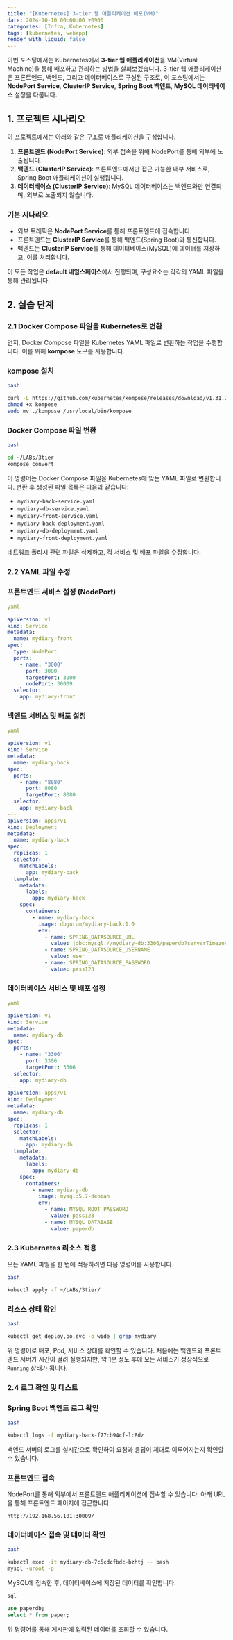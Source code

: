 ```yaml
---
title: "[Kubernetes] 3-tier 웹 어플리케이션 배포(VM)"
date: 2024-10-10 00:00:00 +0900
categories: [Infra, Kubernetes]
tags: [kubernetes, webapp]
render_with_liquid: false
---
```


이번 포스팅에서는 Kubernetes에서 **3-tier 웹 애플리케이션**을 VM(Virtual Machine)을 통해 배포하고 관리하는 방법을 살펴보겠습니다. 3-tier 웹 애플리케이션은 프론트엔드, 백엔드, 그리고 데이터베이스로 구성된 구조로, 이 포스팅에서는 **NodePort Service**, **ClusterIP Service**, **Spring Boot 백엔드**, **MySQL 데이터베이스** 설정을 다룹니다.

## 1. 프로젝트 시나리오

이 프로젝트에서는 아래와 같은 구조로 애플리케이션을 구성합니다.

1. **프론트엔드 (NodePort Service)**: 외부 접속을 위해 NodePort를 통해 외부에 노출됩니다.
2. **백엔드 (ClusterIP Service)**: 프론트엔드에서만 접근 가능한 내부 서비스로, Spring Boot 애플리케이션이 실행됩니다.
3. **데이터베이스 (ClusterIP Service)**: MySQL 데이터베이스는 백엔드와만 연결되며, 외부로 노출되지 않습니다.

### 기본 시나리오

- 외부 트래픽은 **NodePort Service**를 통해 프론트엔드에 접속합니다.
- 프론트엔드는 **ClusterIP Service**를 통해 백엔드(Spring Boot)와 통신합니다.
- 백엔드는 **ClusterIP Service**를 통해 데이터베이스(MySQL)에 데이터를 저장하고, 이를 처리합니다.

이 모든 작업은 **default 네임스페이스**에서 진행되며, 구성요소는 각각의 YAML 파일을 통해 관리됩니다.

## 2. 실습 단계

### 2.1 Docker Compose 파일을 Kubernetes로 변환

먼저, Docker Compose 파일을 Kubernetes YAML 파일로 변환하는 작업을 수행합니다. 이를 위해 **kompose** 도구를 사용합니다.

### kompose 설치

```bash
bash

curl -L https://github.com/kubernetes/kompose/releases/download/v1.31.2/kompose-linux-amd64 -o kompose
chmod +x kompose
sudo mv ./kompose /usr/local/bin/kompose
```

### Docker Compose 파일 변환

```bash
bash

cd ~/LABs/3tier
kompose convert
```

이 명령어는 Docker Compose 파일을 Kubernetes에 맞는 YAML 파일로 변환합니다. 변환 후 생성된 파일 목록은 다음과 같습니다:

- `mydiary-back-service.yaml`
- `mydiary-db-service.yaml`
- `mydiary-front-service.yaml`
- `mydiary-back-deployment.yaml`
- `mydiary-db-deployment.yaml`
- `mydiary-front-deployment.yaml`

네트워크 폴리시 관련 파일은 삭제하고, 각 서비스 및 배포 파일을 수정합니다.

### 2.2 YAML 파일 수정

### 프론트엔드 서비스 설정 (NodePort)

```yaml
yaml

apiVersion: v1
kind: Service
metadata:
  name: mydiary-front
spec:
  type: NodePort
  ports:
    - name: "3000"
      port: 3000
      targetPort: 3000
      nodePort: 30009
  selector:
    app: mydiary-front
```

### 백엔드 서비스 및 배포 설정

```yaml
yaml

apiVersion: v1
kind: Service
metadata:
  name: mydiary-back
spec:
  ports:
    - name: "8080"
      port: 8080
      targetPort: 8080
  selector:
    app: mydiary-back
---
apiVersion: apps/v1
kind: Deployment
metadata:
  name: mydiary-back
spec:
  replicas: 1
  selector:
    matchLabels:
      app: mydiary-back
  template:
    metadata:
      labels:
        app: mydiary-back
    spec:
      containers:
        - name: mydiary-back
          image: dbgurum/mydiary-back:1.0
          env:
            - name: SPRING_DATASOURCE_URL
              value: jdbc:mysql://mydiary-db:3306/paperdb?serverTimezone=Asia/Seoul
            - name: SPRING_DATASOURCE_USERNAME
              value: user
            - name: SPRING_DATASOURCE_PASSWORD
              value: pass123
```

### 데이터베이스 서비스 및 배포 설정

```yaml
yaml

apiVersion: v1
kind: Service
metadata:
  name: mydiary-db
spec:
  ports:
    - name: "3306"
      port: 3306
      targetPort: 3306
  selector:
    app: mydiary-db
---
apiVersion: apps/v1
kind: Deployment
metadata:
  name: mydiary-db
spec:
  replicas: 1
  selector:
    matchLabels:
      app: mydiary-db
  template:
    metadata:
      labels:
        app: mydiary-db
    spec:
      containers:
        - name: mydiary-db
          image: mysql:5.7-debian
          env:
            - name: MYSQL_ROOT_PASSWORD
              value: pass123
            - name: MYSQL_DATABASE
              value: paperdb
```

### 2.3 Kubernetes 리소스 적용

모든 YAML 파일을 한 번에 적용하려면 다음 명령어를 사용합니다.

```bash
bash

kubectl apply -f ~/LABs/3tier/
```

### 리소스 상태 확인

```bash
bash

kubectl get deploy,po,svc -o wide | grep mydiary
```

위 명령어로 배포, Pod, 서비스 상태를 확인할 수 있습니다. 처음에는 백엔드와 프론트엔드 서버가 시간이 걸려 실행되지만, 약 1분 정도 후에 모든 서비스가 정상적으로 `Running` 상태가 됩니다.

### 2.4 로그 확인 및 테스트

### Spring Boot 백엔드 로그 확인

```bash
bash

kubectl logs -f mydiary-back-f77cb94cf-lc8dz
```

백엔드 서버의 로그를 실시간으로 확인하여 요청과 응답이 제대로 이루어지는지 확인할 수 있습니다.

### 프론트엔드 접속

NodePort를 통해 외부에서 프론트엔드 애플리케이션에 접속할 수 있습니다. 아래 URL을 통해 프론트엔드 페이지에 접근합니다.

```arduino
http://192.168.56.101:30009/
```

### 데이터베이스 접속 및 데이터 확인

```bash
bash

kubectl exec -it mydiary-db-7c5cdcfbdc-bzhtj -- bash
mysql -uroot -p
```

MySQL에 접속한 후, 데이터베이스에 저장된 데이터를 확인합니다.

```sql
sql

use paperdb;
select * from paper;
```

위 명령어를 통해 게시판에 입력된 데이터를 조회할 수 있습니다.